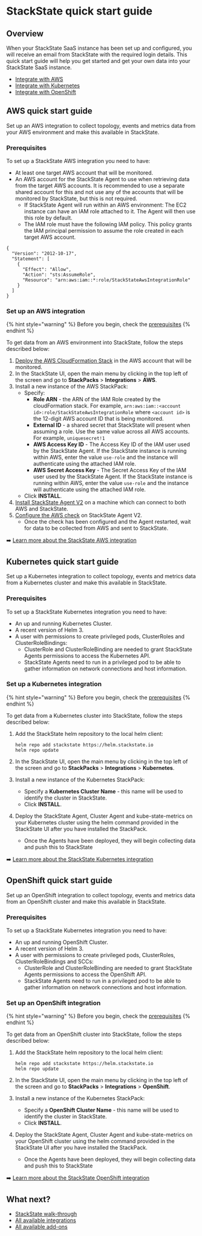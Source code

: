# StackState quick start guide

## Overview

When your StackState SaaS instance has been set up and configured, you will receive an email from StackState with the required login details. This quick start guide will help you get started and get your own data into your StackState SaaS instance.

* [Integrate with AWS](#aws-quick-start-guide)
* [Integrate with Kubernetes](#kubernetes-quick-start-guide)
* [Integrate with OpenShift](#openshift-quick-start-guide)

## AWS quick start guide

Set up an AWS integration to collect topology, events and metrics data from your AWS environment and make this available in StackState.

### Prerequisites 

To set up a StackState AWS integration you need to have:

* At least one target AWS account that will be monitored.
* An AWS account for the StackState Agent to use when retrieving data from the target AWS accounts. It is recommended to use a separate shared account for this and not use any of the accounts that will be monitored by StackState, but this is not required.
    * If StackState Agent will run within an AWS environment: The EC2 instance can have an IAM role attached to it. The Agent will then use this role by default.
    * The IAM role must have the following IAM policy. This policy grants the IAM principal permission to assume the role created in each target AWS account.
```
{
  "Version": "2012-10-17",
  "Statement": [
    {
      "Effect": "Allow",
      "Action": "sts:AssumeRole",
      "Resource": "arn:aws:iam::*:role/StackStateAwsIntegrationRole"
    }
  ]
}
```

### Set up an AWS integration

{% hint style="warning" %}
Before you begin, check the [prerequisites](#prerequisites)
{% endhint %}

To get data from an AWS environment into StackState, follow the steps described below:

1. [Deploy the AWS CloudFormation Stack](stackpacks/integrations/aws/aws.md#deploy-the-aws-cloudformation-stack) in the AWS  account that will be monitored.
2. In the StackState UI, open the main menu by clicking in the top left of the screen and go to **StackPacks** > **Integrations** > **AWS**.
3. Install a new instance of the AWS StackPack:
   * Specify:
     * **Role ARN** - the ARN of the IAM Role created by the cloudFormation stack. For example, `arn:aws:iam::<account id>:role/StackStateAwsIntegrationRole` where `<account id>` is the 12-digit AWS account ID that is being monitored. 
     * **External ID** - a shared secret that StackState will present when assuming a role. Use the same value across all AWS accounts. For example, `uniquesecret!1`
     * **AWS Access Key ID** - The Access Key ID of the IAM user used by the StackState Agent. If the StackState instance is running within AWS, enter the value `use-role` and the instance will authenticate using the attached IAM role. 
     * **AWS Secret Access Key** - The Secret Access Key of the IAM user used by the StackState Agent. If the StackState instance is running within AWS, enter the value `use-role` and the instance will authenticate using the attached IAM role.
   * Click **INSTALL**.
4. [Install StackState Agent V2](/setup/agent/about-stackstate-agent.md#deploy-and-run-stackstate-agent-v2) on a machine which can connect to both AWS and StackState.
5. [Configure the AWS check](/stackpacks/integrations/aws/aws.md#configure-the-aws-check) on StackState Agent V2.
   * Once the check has been configured and the Agent restarted, wait for data to be collected from AWS and sent to StackState.

➡️ [Learn more about the StackState AWS integration](/stackpacks/integrations/aws/aws.md)

## Kubernetes quick start guide

Set up a Kubernetes integration to collect topology, events and metrics data from a Kubernetes cluster and make this available in StackState.

### Prerequisites 

To set up a StackState Kubernetes integration you need to have:

* An up and running Kubernetes Cluster.
* A recent version of Helm 3.
* A user with permissions to create privileged pods, ClusterRoles and ClusterRoleBindings:
  * ClusterRole and ClusterRoleBinding are needed to grant StackState Agents permissions to access the Kubernetes API.
  * StackState Agents need to run in a privileged pod to be able to gather information on network connections and host information.

### Set up a Kubernetes integration

{% hint style="warning" %}
Before you begin, check the [prerequisites](#prerequisites-1)
{% endhint %}

To get data from a Kubernetes cluster into StackState, follow the steps described below:

1. Add the StackState helm repository to the local helm client:
    ```buildoutcfg
    helm repo add stackstate https://helm.stackstate.io
    helm repo update
    ```
   
2. In the StackState UI, open the main menu by clicking in the top left of the screen and go to **StackPacks** > **Integrations** > **Kubernetes**.
3. Install a new instance of the Kubernetes StackPack:
   * Specify a **Kubernetes Cluster Name** - this name will be used to identify the cluster in StackState.
   * Click **INSTALL**.
4. Deploy the StackState Agent, Cluster Agent and kube-state-metrics on your Kubernetes cluster using the helm command provided in the StackState UI after you have installed the StackPack.
   * Once the Agents have been deployed, they will begin collecting data and push this to StackState

➡️ [Learn more about the StackState Kubernetes integration](/stackpacks/integrations/kubernetes.md)

## OpenShift quick start guide

Set up an OpenShift integration to collect topology, events and metrics data from an OpenShift cluster and make this available in StackState.

### Prerequisites 

To set up a StackState Kubernetes integration you need to have:

* An up and running OpenShift Cluster.
* A recent version of Helm 3.
* A user with permissions to create privileged pods, ClusterRoles, ClusterRoleBindings and SCCs:
  * ClusterRole and ClusterRoleBinding are needed to grant StackState Agents permissions to access the OpenShift API.
  * StackState Agents need to run in a privileged pod to be able to gather information on network connections and host information.

### Set up an OpenShift integration

{% hint style="warning" %}
Before you begin, check the [prerequisites](#prerequisites-2)
{% endhint %}

To get data from an OpenShift cluster into StackState, follow the steps described below:

1. Add the StackState helm repository to the local helm client:
    ```buildoutcfg
    helm repo add stackstate https://helm.stackstate.io
    helm repo update
    ```
   
2. In the StackState UI, open the main menu by clicking in the top left of the screen and go to **StackPacks** > **Integrations** > **OpenShift**.
3. Install a new instance of the Kubernetes StackPack:
   * Specify a **OpenShift Cluster Name** - this name will be used to identify the cluster in StackState.
   * Click **INSTALL**.
4. Deploy the StackState Agent, Cluster Agent and kube-state-metrics on your OpenShift cluster using the helm command provided in the StackState UI after you have installed the StackPack.
   * Once the Agents have been deployed, they will begin collecting data and push this to StackState

➡️ [Learn more about the StackState OpenShift integration](/stackpacks/integrations/openshift.md)

## What next?

- [StackState walk-through](/getting_started.md)
- [All available integrations](/stackpacks/integrations/)
- [All available add-ons](/stackpacks/add-ons/)